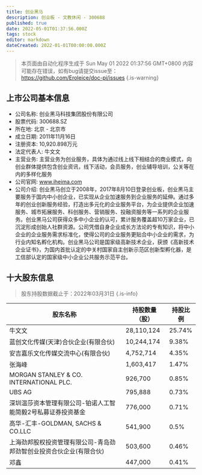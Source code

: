 ```yaml
---
title: 创业黑马
description: 创业板 - 文教休闲 - 300688
published: true
date: 2022-05-01T01:37:56.000Z
tags: stock
editor: markdown
dateCreated: 2022-01-01T00:00:00.000Z
---
```


> 本页面由自动化程序生成于 Sun May 01 2022 01:37:56 GMT+0800
> 内容可能存在错误，如有bug请提交issue至：https://github.com/Eroleice/doc-pi/issues
{.is-warning}

## 上市公司基本信息
- 公司名称: 创业黑马科技集团股份有限公司
- 股票代码: 300688.SZ
- 所在地: 北京 - 北京市
- 成立日期: 2011年11月16日
- 注册资本: 10,920.898万元
- 法定代表人: 牛文文
- 主营业务: 主营业务为创业服务，具体为通过线上线下相结合的商业模式，向创业群体提供包含创业资讯，线下活动，会员服务，创业辅导培训，公关等在内的多样化服务
- 公司官网: www.iheima.com
- 公司介绍: 创业黑马创立于2008年，2017年8月10日登录创业板，创业黑马主要服务于国内中小创企业，已实现从企业加速服务到企业服务的延伸。通过多年的创业创新服务经验，打造出多元化的企业服务平台，为企业提供企业加速服务、城市拓展服务、科创服务、营销服务、投融资服务等一系列的企业服务。创业黑马公司获得众多中小企业的认可，累计服务覆盖超10万家企业，已沉淀形成创始人社群资源。公司凭借自身企业成长方法论的专有知识，将中小企业的企业服务需求标准化，使得公司的企业服务更贴合中小企业的需求，为行业内知名孵化机构。创业黑马公司是国家级高新技术企业，获颁《高新技术企业证书》，为国内首批认定的中关村国家自主创新示范区创新型孵化器，是工信部认定的国家级中小企业公共服务示范平台。


## 十大股东信息
> 股东持股数据截止于：2022年03月31日
{.is-info}

| 股东名称 | 持股数量（股） | 持股比例 |
| --- | --- | --- |
| 牛文文 | 28,110,124 | 25.74% |
| 蓝创文化传媒(天津)合伙企业(有限合伙) | 10,244,174 | 9.38% |
| 安吉嘉乐文化传媒交流中心(有限合伙) | 4,752,714 | 4.35% |
| 张海峰 | 1,603,417 | 1.47% |
| MORGAN STANLEY & CO. INTERNATIONAL PLC. | 926,700 | 0.85% |
| UBS   AG | 795,888 | 0.73% |
| 深圳温莎资本管理有限公司-铂诺人工智能简毅2号私募证券投资基金 | 776,000 | 0.71% |
| 高华-汇丰-GOLDMAN, SACHS & CO.LLC | 541,900 | 0.5% |
| 上海劲邦股权投资管理有限公司-青岛劲邦劲智创业投资合伙企业(有限合伙) | 503,600 | 0.46% |
| 邓鑫 | 447,000 | 0.41% |




